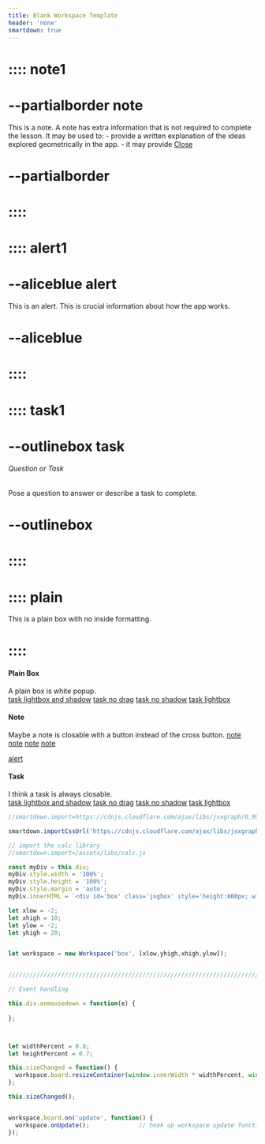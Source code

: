 ```yaml
---
title: Blank Workspace Template 
header: 'none'
smartdown: true
---
```


# :::: note1
# --partialborder note
This is a note.  A note has extra information that is not required to complete the lesson.  It may be used to:
	- provide a written explanation of the ideas explored geometrically in the app.
	- it may provide 
[Close](::note1/button)
# --partialborder
# ::::

# :::: alert1
# --aliceblue alert
This is an alert.  This is crucial information about how the app works. 
# --aliceblue
# ::::

# :::: task1
# --outlinebox task
###### Question or Task
Pose a question to answer or describe a task to complete. 
# --outlinebox
# ::::

# :::: plain
This is a plain box with no inside formatting.
# ::::

#### Plain Box
A plain box is white popup.  
[task lightbox and shadow](::plain/center,draggable,closeable,transparent,outline,lightbox) 
[task no drag](::plain/center,transparent,shadow,lightbox) 
[task no shadow](::plain/center,transparent) 
[task lightbox](::plain/center,transparent,lightbox) 


#### Note
Maybe a note is closable with a button instead of the cross button.
[note](::note1/center,transparent)
[note](::note1/center,transparent,draggable,closeable,outline)
[note](::note1/center,transparent,draggable,closeable,outline,shadow)
[note](::note1/center,transparent,draggable,closeable,outline,lightbox)


[alert](::alert1/center,transparent)

#### Task
I think a task is always closable.  
[task lightbox and shadow](::task1/center,draggable,closeable,transparent,shadow,lightbox) 
[task no drag](::task1/center,transparent,shadow,lightbox) 
[task no shadow](::task1/center,transparent) 
[task lightbox](::task1/center,transparent,lightbox) 

```javascript /autoplay
//smartdown.import=https://cdnjs.cloudflare.com/ajax/libs/jsxgraph/0.99.7/jsxgraphcore.js

smartdown.importCssUrl('https://cdnjs.cloudflare.com/ajax/libs/jsxgraph/0.99.7/jsxgraph.css');

// import the calc library
//smartdown.import=/assets/libs/calc.js

const myDiv = this.div;
myDiv.style.width = '100%';
myDiv.style.height = '100%';
myDiv.style.margin = 'auto';
myDiv.innerHTML = `<div id='box' class='jxgbox' style='height:800px; width:800px'>`;

let xlow = -2;
let xhigh = 10;
let ylow = -2;
let yhigh = 20;


let workspace = new Workspace('box', [xlow,yhigh,xhigh,ylow]);


/////////////////////////////////////////////////////////////////////////////////////////

// Event handling

this.div.onmousedown = function(e) { 
  
};



let widthPercent = 0.8;
let heightPercent = 0.7;

this.sizeChanged = function() {
  workspace.board.resizeContainer(window.innerWidth * widthPercent, window.innerHeight * heightPercent);       
};

this.sizeChanged();


workspace.board.on('update', function() {
  workspace.onUpdate();              // hook up workspace update functions
});





```



